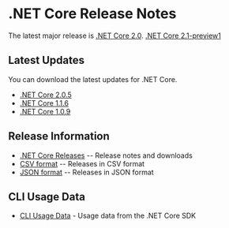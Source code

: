 # .NET Core Release Notes

The latest major release is [.NET Core 2.0](2.0/2.0.0.md). 
[.NET Core 2.1-preview1](2.1/2.1.0-preview1.md)

## Latest Updates

You can download the latest updates for .NET Core.

* [.NET Core 2.0.5](download-archives/2.0.5-download.md)
* [.NET Core 1.1.6](download-archives/1.1.6-download.md)
* [.NET Core 1.0.9](download-archives/1.0.9-download.md)

## Release Information

* [.NET Core Releases](download-archive.md) -- Release notes and downloads
* [CSV format](releases.csv) -- Releases in CSV format
* [JSON format](releases.json) -- Releases in JSON format

## CLI Usage Data

* [CLI Usage Data](cli-usage-data.md) - Usage data from the .NET Core SDK
